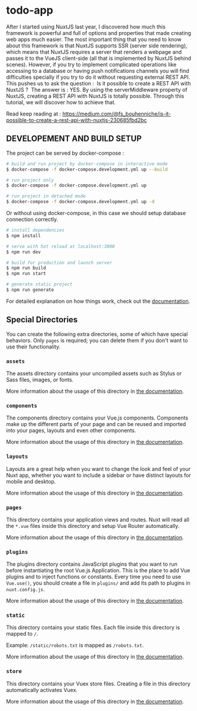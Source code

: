 # todo-app
After  I started using NuxtJS last year, I discovered how much this framework is powerful and full of options and properties that made creating web apps much easier. The most important thing that you need to know about this framework is that NuxtJS supports SSR (server side rendering), which means that NuxtJS requires a server that renders a webpage and passes it to the VueJS client-side (all that is implemented by NuxtJS behind scenes). However, if you try to implement complicated operations like accessing to a database or having push notifications channels you will find difficulties specially if you try to do it without requesting external REST API. This pushes us to ask the question : 
Is it possible to create a REST API with NuxtJS ? 
The answer is : YES. By using the serverMiddleware property of NuxtJS, creating a REST API with NuxtJS is totally possible. Through this tutorial, we will discover how to achieve that.

Read keep reading at : https://medium.com/@fs_bouhenniche/is-it-possible-to-create-a-rest-api-with-nuxtjs-230685fbd2bc
## DEVELOPEMENT AND BUILD SETUP
The project can be served by docker-compose : 
```bash
# build and run project by docker-compose in interactive mode
$ docker-compose -f docker-compose.development.yml up --build

# run project only
$ docker-compose -f docker-compose.development.yml up 

# run project in detached mode
$ docker-compose -f docker-compose.development.yml up -d
```
Or without using docker-compose, in this case we should setup database connection correctly.
```bash
# install dependencies
$ npm install

# serve with hot reload at localhost:3000
$ npm run dev

# build for production and launch server
$ npm run build
$ npm run start

# generate static project
$ npm run generate
```

For detailed explanation on how things work, check out the [documentation](https://nuxtjs.org).

## Special Directories

You can create the following extra directories, some of which have special behaviors. Only `pages` is required; you can delete them if you don't want to use their functionality.

### `assets`

The assets directory contains your uncompiled assets such as Stylus or Sass files, images, or fonts.

More information about the usage of this directory in [the documentation](https://nuxtjs.org/docs/2.x/directory-structure/assets).

### `components`

The components directory contains your Vue.js components. Components make up the different parts of your page and can be reused and imported into your pages, layouts and even other components.

More information about the usage of this directory in [the documentation](https://nuxtjs.org/docs/2.x/directory-structure/components).

### `layouts`

Layouts are a great help when you want to change the look and feel of your Nuxt app, whether you want to include a sidebar or have distinct layouts for mobile and desktop.

More information about the usage of this directory in [the documentation](https://nuxtjs.org/docs/2.x/directory-structure/layouts).

### `pages`

This directory contains your application views and routes. Nuxt will read all the `*.vue` files inside this directory and setup Vue Router automatically.

More information about the usage of this directory in [the documentation](https://nuxtjs.org/docs/2.x/get-started/routing).

### `plugins`

The plugins directory contains JavaScript plugins that you want to run before instantiating the root Vue.js Application. This is the place to add Vue plugins and to inject functions or constants. Every time you need to use `Vue.use()`, you should create a file in `plugins/` and add its path to plugins in `nuxt.config.js`.

More information about the usage of this directory in [the documentation](https://nuxtjs.org/docs/2.x/directory-structure/plugins).

### `static`

This directory contains your static files. Each file inside this directory is mapped to `/`.

Example: `/static/robots.txt` is mapped as `/robots.txt`.

More information about the usage of this directory in [the documentation](https://nuxtjs.org/docs/2.x/directory-structure/static).

### `store`

This directory contains your Vuex store files. Creating a file in this directory automatically activates Vuex.

More information about the usage of this directory in [the documentation](https://nuxtjs.org/docs/2.x/directory-structure/store).
